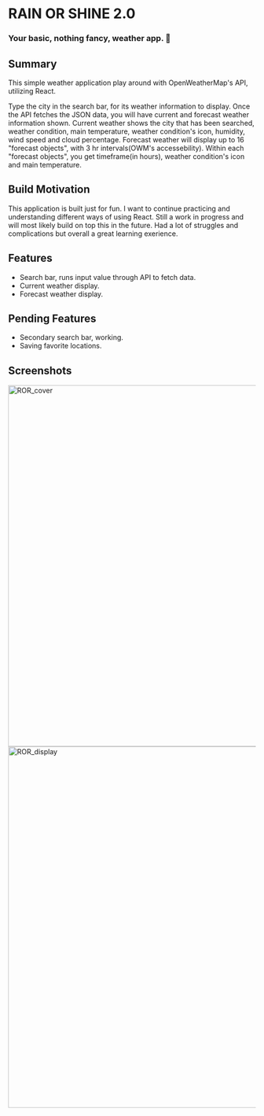 # RAIN OR SHINE 2.0
### Your basic, nothing fancy, weather app. :grimacing:

## Summary
This simple weather application play around with OpenWeatherMap's API, utilizing React. 

Type the city in the search bar, for its weather information to display. Once the API fetches the JSON data, you will have current and forecast weather information shown. Current weather shows the city that has been searched, weather condition, main temperature, weather condition's icon, humidity, wind speed and cloud percentage. Forecast weather will display up to 16 "forecast objects", with 3 hr intervals(OWM's accessebility). Within each "forecast objects", you get timeframe(in hours), weather condition's icon and  main temperature. 

## Build Motivation
This application is built just for fun. I want to continue practicing and understanding different ways of using React.  Still a work in progress and will most likely build on top this in the future. Had a lot of struggles and complications but overall a great learning exerience. 

## Features
- Search bar, runs input value through API to fetch data. 
- Current weather display. 
- Forecast weather display. 

## Pending Features
- Secondary search bar, working. 
- Saving favorite locations. 

## Screenshots
<img width="735" alt="ROR_cover" src="https://user-images.githubusercontent.com/29678190/63978407-42663880-ca84-11e9-9969-f72a0c526312.png">

<img width="735" alt="ROR_display" src="https://user-images.githubusercontent.com/29678190/63978481-6b86c900-ca84-11e9-9d6c-3763d7ec95e8.png">

